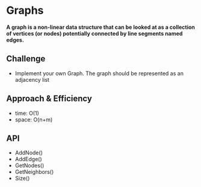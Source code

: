 # Graphs

**A graph is a non-linear data structure that can be looked at as a collection of vertices (or nodes) potentially connected by line segments named edges.**

## Challenge

* Implement your own Graph. The graph should be represented as an adjacency list


## Approach & Efficiency

* time: O(1)
* space: O(n+m)

## API 

* AddNode()
* AddEdge()
* GetNodes()
* GetNeighbors()
* Size()

